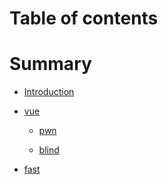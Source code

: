 # Table of contents

# Summary

* [Introduction](README.md)

* [vue]()

    * [pwn](pwn.md)

    * [blind](blind.md)

* [fast](fast_bin.md)

